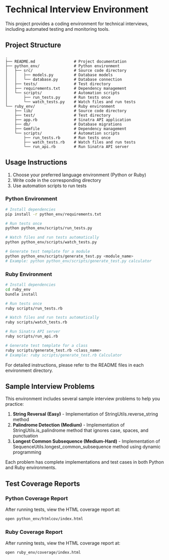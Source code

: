 # Technical Interview Environment

This project provides a coding environment for technical interviews, including automated testing and monitoring tools.

## Project Structure

```
.
├── README.md                 # Project documentation
├── python_env/               # Python environment
│   ├── src/                  # Source code directory
│   │   ├── models.py         # Database models
│   │   └── database.py       # Database connection
│   ├── tests/                # Test directory
│   ├── requirements.txt      # Dependency management
│   └── scripts/              # Automation scripts
│       ├── run_tests.py      # Run tests once
│       └── watch_tests.py    # Watch files and run tests
└── ruby_env/                 # Ruby environment
    ├── lib/                  # Source code directory
    ├── test/                 # Test directory
    ├── app.rb                # Sinatra API application
    ├── db/                   # Database migrations
    ├── Gemfile               # Dependency management
    └── scripts/              # Automation scripts
        ├── run_tests.rb      # Run tests once
        ├── watch_tests.rb    # Watch files and run tests
        └── run_api.rb        # Run Sinatra API server
```

## Usage Instructions

1. Choose your preferred language environment (Python or Ruby)
2. Write code in the corresponding directory
3. Use automation scripts to run tests

### Python Environment

```bash
# Install dependencies
pip install -r python_env/requirements.txt

# Run tests once
python python_env/scripts/run_tests.py

# Watch files and run tests automatically
python python_env/scripts/watch_tests.py

# Generate test template for a module
python python_env/scripts/generate_test.py <module_name>
# Example: python python_env/scripts/generate_test.py calculator
```

### Ruby Environment

```bash
# Install dependencies
cd ruby_env
bundle install

# Run tests once
ruby scripts/run_tests.rb

# Watch files and run tests automatically
ruby scripts/watch_tests.rb

# Run Sinatra API server
ruby scripts/run_api.rb

# Generate test template for a class
ruby scripts/generate_test.rb <class_name>
# Example: ruby scripts/generate_test.rb Calculator
```

For detailed instructions, please refer to the README files in each environment directory.

## Sample Interview Problems

This environment includes several sample interview problems to help you practice:

1. **String Reversal (Easy)** - Implementation of StringUtils.reverse_string method
2. **Palindrome Detection (Medium)** - Implementation of StringUtils.is_palindrome method that ignores case, spaces, and punctuation
3. **Longest Common Subsequence (Medium-Hard)** - Implementation of SequenceUtils.longest_common_subsequence method using dynamic programming

Each problem has complete implementations and test cases in both Python and Ruby environments.

## Test Coverage Reports

### Python Coverage Report
After running tests, view the HTML coverage report at:
```bash
open python_env/htmlcov/index.html
```

### Ruby Coverage Report
After running tests, view the HTML coverage report at:
```bash
open ruby_env/coverage/index.html
```
